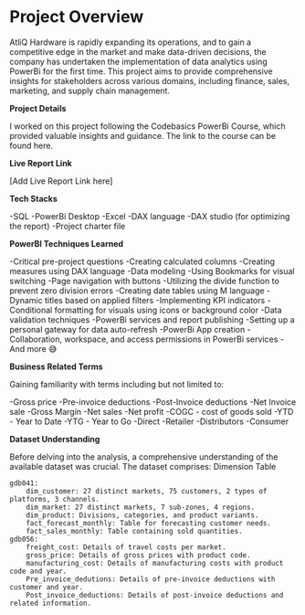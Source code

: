 # **Project Overview**

AtliQ Hardware is rapidly expanding its operations, and to gain a competitive edge in the market and make data-driven decisions, the company has undertaken the implementation of data analytics using PowerBi for the first time. This project aims to provide comprehensive insights for stakeholders across various domains, including finance, sales, marketing, and supply chain management.

**Project Details**

I worked on this project following the Codebasics PowerBi Course, which provided valuable insights and guidance. The link to the course can be found here.

**Live Report Link**

[Add Live Report Link here]

**Tech Stacks**

-SQL
-PowerBi Desktop
-Excel
-DAX language
-DAX studio (for optimizing the report)
-Project charter file

**PowerBI Techniques Learned**

-Critical pre-project questions
-Creating calculated columns
-Creating measures using DAX language
-Data modeling
-Using Bookmarks for visual switching
-Page navigation with buttons
-Utilizing the divide function to prevent zero division errors
-Creating date tables using M language
-Dynamic titles based on applied filters
-Implementing KPI indicators
-Conditional formatting for visuals using icons or background color
-Data validation techniques
-PowerBi services and report publishing
-Setting up a personal gateway for data auto-refresh
-PowerBi App creation
-Collaboration, workspace, and access permissions in PowerBi services
-And more 😅

**Business Related Terms**

Gaining familiarity with terms including but not limited to:

-Gross price
-Pre-invoice deductions
-Post-Invoice deductions
-Net Invoice sale
-Gross Margin
-Net sales
-Net profit
-COGC - cost of goods sold
-YTD - Year to Date
-YTG - Year to Go
-Direct
-Retailer
-Distributors
-Consumer

**Dataset Understanding**

Before delving into the analysis, a comprehensive understanding of the available dataset was crucial. The dataset comprises:
Dimension Table

    gdb041:
        dim_customer: 27 distinct markets, 75 customers, 2 types of platforms, 3 channels.
        dim_market: 27 distinct markets, 7 sub-zones, 4 regions.
        dim_product: Divisions, categories, and product variants.
        fact_forecast_monthly: Table for forecasting customer needs.
        fact_sales_monthly: Table containing sold quantities.
    gdb056:
        freight_cost: Details of travel costs per market.
        gross_price: Details of gross prices with product code.
        manufacturing_cost: Details of manufacturing costs with product code and year.
        Pre_invoice_dedutions: Details of pre-invoice deductions with customer and year.
        Post_invoice_deductions: Details of post-invoice deductions and related information.
